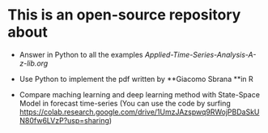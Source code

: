 # This is an open-source repository about

- Answer in Python to all the examples *Applied-Time-Series-Analysis-A-z-lib.org*
- Use Python to implement the pdf written by **Giacomo Sbrana **in R 

- Compare maching learning and deep learning method with State-Space Model in forecast  time-series
  (You can use the code by surfing https://colab.research.google.com/drive/1UmzJAzspwq9RWojPBDaSkUN80fw6LVzP?usp=sharing)
